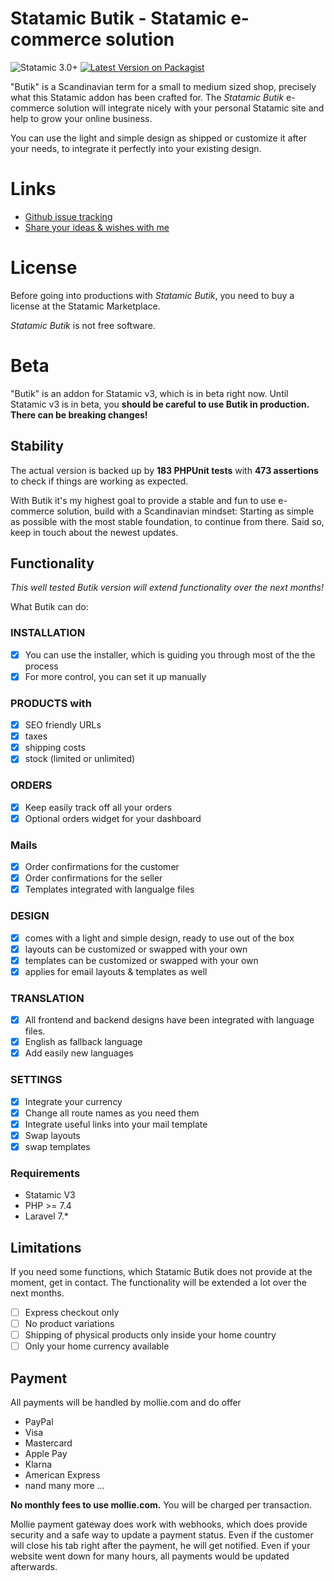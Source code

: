 # Statamic Butik - Statamic e-commerce solution
![Statamic 3.0+](https://img.shields.io/badge/Statamic-3.0+-FF269E?style=for-the-badge&link=https://statamic.com)
[![Latest Version on Packagist](https://img.shields.io/packagist/v/jonassiewertsen/statamic-butik.svg?style=for-the-badge)](https://packagist.org/packages/jonassiewertsen/statamic-butik)

"Butik" is a Scandinavian term for a small to medium sized shop, precisely what this Statamic addon has been crafted for. 
The *Statamic Butik*  e-commerce solution will integrate nicely with your personal Statamic site and help to grow your online business.

You can use the light and simple design as shipped or customize it after your needs, to integrate it perfectly into your existing design.

# Links

- [Github issue tracking](https://github.com/jonassiewertsen/statamic-butik)
- [Share your ideas & wishes with me](https://feedback.userreport.com/81c07a00-5ad7-4f63-b28d-503c3a76bfdc/)

# License 

Before going into productions with *Statamic Butik*, you need to buy a license at the Statamic Marketplace. 

*Statamic Butik* is not free software. 

# Beta

"Butik" is an addon for Statamic v3, which is in beta right now. Until Statamic v3 is in beta, you **should be careful to use Butik in production. There can be breaking changes!**

## Stability

The actual version is backed up by **183 PHPUnit tests** with **473 assertions** to check if things are working as expected. 

With Butik it's my highest goal to provide a stable and fun to use e-commerce solution, build with a Scandinavian mindset:
Starting as simple as possible with the most stable foundation, to continue from there. Said so, keep in touch about the newest updates.

## Functionality

*This well tested Butik version will extend functionality over the next months!*

What Butik can do:

### INSTALLATION
- [x] You can use the installer, which is guiding you through most of the the process
- [x] For more control, you can set it up manually

### PRODUCTS with
- [x] SEO friendly URLs
- [x] taxes
- [x] shipping costs
- [x] stock (limited or unlimited)

### ORDERS
- [x] Keep easily track off all your orders
- [x] Optional orders widget for your dashboard

### Mails
- [x] Order confirmations for the customer
- [x] Order confirmations for the seller
- [x] Templates integrated with langualge files

### DESIGN
- [x] comes with a light and simple design, ready to use out of the box
- [x] layouts can be customized or swapped with your own
- [x] templates can be customized or swapped with your own
- [x] applies for email layouts & templates as well

### TRANSLATION
- [x] All frontend and backend designs have been integrated with language files. 
- [x] English as fallback language
- [x] Add easily new languages

### SETTINGS
- [x] Integrate your currency
- [x] Change all route names as you need them
- [x] Integrate useful links into your mail template
- [x] Swap layouts
- [x] swap templates

### Requirements 
- Statamic V3
- PHP >= 7.4
- Laravel 7.*

## Limitations 

If you need some functions, which Statamic Butik does not provide at the moment, get in contact.  The functionality will be extended a lot over the next months. 

- [ ] Express checkout only
- [ ] No product variations
- [ ] Shipping of physical products only inside your home country
- [ ] Only your home currency available

## Payment 

All payments will be handled by mollie.com and do offer
* PayPal
* Visa
* Mastercard
* Apple Pay
* Klarna
* American Express
* nand many more ...

**No monthly fees to use mollie.com.** You will be charged per transaction.

Mollie payment gateway does work with webhooks, which does provide security and a safe way to update a payment status. Even if the customer will close his tab right after the payment, he will get notified. 
Even if your website went down for many hours, all payments would be updated afterwards. 

